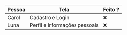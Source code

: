 | Pessoa | Tela | Feito ? |
| ------ | ---- | ------- |
| Carol | Cadastro e Login | ❌ | 
| Luna  | Perfil e Informações pessoais | ❌ |
